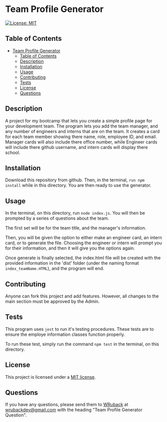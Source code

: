 # Team Profile Generator

[![License: MIT](https://img.shields.io/badge/License-MIT-yellow.svg)](https://opensource.org/licenses/MIT)

## Table of Contents

- [Team Profile Generator](#team-profile-generator)
  - [Table of Contents](#table-of-contents)
  - [Description](#description)
  - [Installation](#installation)
  - [Usage](#usage)
  - [Contributing](#contributing)
  - [Tests](#tests)
  - [License](#license)
  - [Questions](#questions)

## Description

A project for my bootcamp that lets you create a simple profile page for your development team. The program lets you add the team manager, and any number of engineers and interns that are on the team. It creates a card for each team member showing there name, role, employee ID, and email. Manager cards will also include there office number, while Engineer cards will include there github username, and intern cards will display there school.

## Installation

Download this repository from github. Then, in the terminal, `run npm install` while in this directory. You are then ready to use the generator.

## Usage

In the terminal, on this directory, run `node index.js`. You will then be prompted by a series of questions about the team. 

The first set will be for the team title, and the manager's information. 

Then, you will be given the option to either make an engineer card, an intern card, or to generate the file. Choosing the engineer or intern will prompt you for their information, and then it will give you the options again. 

Once generate is finally selected, the index.html file will be created with the provided information in the 'dist' folder (under the naming format `index_teamName.HTML`), and the program will end.

## Contributing

Anyone can fork this project and add features. However, all changes to the main section must be approved by the Admin.

## Tests

This program uses `jest` to run it's testing procedures. These tests are to ensure the employe information classes function properly. 

To run these test, simply run the command `npm test` in the terminal, on this directory.

## License

This project is licensed under a [MIT license](https://opensource.org/licenses/MIT).

## Questions

If you have any questions, please send them to [WRuback](https://github.com/WRuback) at wrubackdev@gmail.com with the heading "Team Profile Generator Question".
